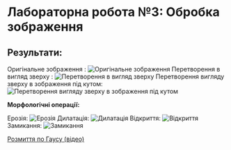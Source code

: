 # Лабораторна робота №3: Обробка зображення

## Результати:

Оригінальне зображення : 
![Оригінальне зображення](https://i.pinimg.com/originals/cc/b9/f7/ccb9f793bdac953107fbac30bd5a41f6.png)
Перетворення в вигляд зверху :
![Перетворення в вигляд зверху](https://i.pinimg.com/originals/6e/5e/a7/6e5ea72035751f8351630206259737be.png)
Перетворення вигляду зверху в зображення під кутом:
![Перетворення вигляду зверху в зображення під кутом](https://i.pinimg.com/originals/7d/0d/a1/7d0da14a4db269de9149d212c2f7d265.png)

**Морфологічні операції:**

Ерозія:
![Ерозія](https://i.pinimg.com/originals/2d/4d/01/2d4d01540aaef4fe2ecb4608f3a6e89b.png)
Дилатація:
![Дилатація](https://i.pinimg.com/originals/1f/3a/77/1f3a77e973191cb853241ff72026d1f8.png)
Відкриття:
![Відкриття](https://i.pinimg.com/originals/88/b8/60/88b86038d5be322fd34586c27a17eabe.png)
Замикання:
![Замикання](https://i.pinimg.com/originals/b6/1c/48/b61c48840d5ab62f822693b2fa1b0605.png)

[Розмиття по Гаусу (відео)](https://youtu.be/tjFzDdpoYe8)
